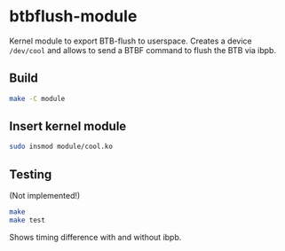 # btbflush-module

Kernel module to export BTB-flush to userspace. Creates a device `/dev/cool` and allows to send a BTBF command to flush the BTB via ibpb.

## Build

``` sh
make -C module
```

## Insert kernel module

```sh
sudo insmod module/cool.ko
```

## Testing

(Not implemented!)

```sh
make
make test
```

Shows timing difference with and without ibpb.
